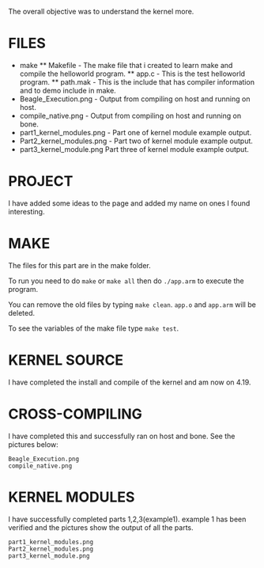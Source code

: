The overall objective was to understand the kernel more. 

# FILES
* make
** Makefile - The make file that i created to learn make and compile the helloworld program.
** app.c - This is the test helloworld program.
** path.mak - This is the include that has compiler information and to demo include in make.
* Beagle_Execution.png - Output from compiling on host and running on host.
* compile_native.png - Output from compiling on host and running on bone.
* part1_kernel_modules.png - Part one of kernel module example output.
* Part2_kernel_modules.png - Part two of kernel module example output.
* part3_kernel_module.png  Part three of kernel module example output.

# PROJECT
I have added some ideas to the page and added my name on ones I found interesting.

# MAKE
The files for this part are in the make folder.

To run you need to do `make` or `make all` then do `./app.arm` to execute the program.

You can remove the old files by typing `make clean`. `app.o` and `app.arm` will be deleted.

To see the variables of the make file type `make test`.

# KERNEL SOURCE
I have completed the install and compile of the kernel and am now on 4.19.

# CROSS-COMPILING
I have completed this and successfully ran on host and bone. See the pictures below:
```
Beagle_Execution.png
compile_native.png
```

# KERNEL MODULES
I have successfully completed parts 1,2,3(example1). example 1 has been verified and the pictures show
the output of all the parts.
```
part1_kernel_modules.png
Part2_kernel_modules.png
part3_kernel_module.png 
```
